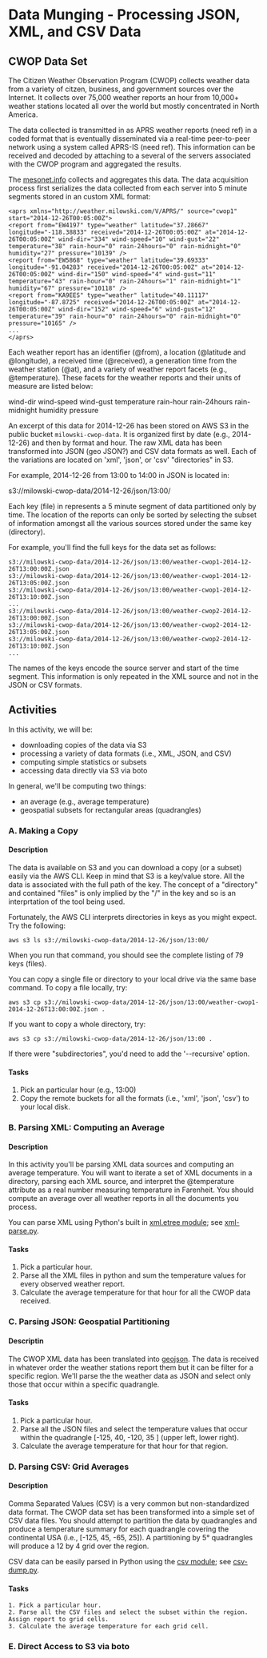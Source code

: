 # Data Munging - Processing JSON, XML, and CSV Data #

## CWOP Data Set ##

The Citizen Weather Observation Program (CWOP) collects weather data from a variety of citzen, business, and government 
sources over the Internet.  It collects over 75,000 weather reports an hour from 10,000+ weather stations located all over
the world but mostly concentrated in North America.

The data collected is transmitted in as APRS weather reports (need ref) in a coded format that is eventually disseminated
via a real-time peer-to-peer network using a system called APRS-IS (need ref).  This information can be received and decoded
by attaching to a several of the servers associated with the CWOP program and aggregated the results.

The [mesonet.info](http://www.mesonet.info) collects and aggregates this data.  The data acquisition process first
serializes the data collected from each server into 5 minute segments stored in an custom XML format:

    <aprs xmlns="http://weather.milowski.com/V/APRS/" source="cwop1" start="2014-12-26T00:05:00Z">
    <report from="EW4197" type="weather" latitude="37.28667" longitude="-118.38833" received="2014-12-26T00:05:00Z" at="2014-12-26T00:05:00Z" wind-dir="334" wind-speed="10" wind-gust="22" temperature="38" rain-hour="0" rain-24hours="0" rain-midnight="0" humidity="27" pressure="10139" />
    <report from="EW5868" type="weather" latitude="39.69333" longitude="-91.04283" received="2014-12-26T00:05:00Z" at="2014-12-26T00:05:00Z" wind-dir="150" wind-speed="4" wind-gust="11" temperature="43" rain-hour="0" rain-24hours="1" rain-midnight="1" humidity="67" pressure="10118" />
    <report from="KA9EES" type="weather" latitude="40.11117" longitude="-87.8725" received="2014-12-26T00:05:00Z" at="2014-12-26T00:05:00Z" wind-dir="152" wind-speed="6" wind-gust="12" temperature="39" rain-hour="0" rain-24hours="0" rain-midnight="0" pressure="10165" />
    ...
    </aprs>
    
Each weather report has an identifier (@from), a location (@latitude and @longitude), a received time (@received), a generation time from the weather station (@at), and a 
variety of weather report facets (e.g., @temperature).  These facets for the weather reports and their units of measure are listed below:

wind-dir
wind-speed
wind-gust
temperature
rain-hour
rain-24hours
rain-midnight
humidity
pressure

An excerpt of this data for 2014-12-26 has been stored on AWS S3 in the public bucket `milowski-cwop-data`.  It is organized first by date (e.g., 2014-12-26) and then by format and hour.  The
raw XML data has been transformed into JSON (geo JSON?) and CSV data formats as well.  Each of the variations are located on 'xml', 'json', or 'csv' "directories" in S3.  

For example, 2014-12-26 from 13:00 to 14:00 in JSON is located in:

   s3://milowski-cwop-data/2014-12-26/json/13:00/

Each key (file) in represents a 5 minute segment of data partitioned only by time.  The location of the reports can only be sorted by selecting the subset of information 
amongst all the various sources stored under the same key (directory).

For example, you'll find the full keys for the data set as follows:

    s3://milowski-cwop-data/2014-12-26/json/13:00/weather-cwop1-2014-12-26T13:00:00Z.json
    s3://milowski-cwop-data/2014-12-26/json/13:00/weather-cwop1-2014-12-26T13:05:00Z.json
    s3://milowski-cwop-data/2014-12-26/json/13:00/weather-cwop1-2014-12-26T13:10:00Z.json
    ...
    s3://milowski-cwop-data/2014-12-26/json/13:00/weather-cwop2-2014-12-26T13:00:00Z.json
    s3://milowski-cwop-data/2014-12-26/json/13:00/weather-cwop2-2014-12-26T13:05:00Z.json
    s3://milowski-cwop-data/2014-12-26/json/13:00/weather-cwop2-2014-12-26T13:10:00Z.json
    ...

The names of the keys encode the source server and start of the time segment.  This information is only repeated in the XML source and not in the JSON or CSV formats.

## Activities ##

In this activity, we will be:

   * downloading copies of the data via S3
   * processing a variety of data formats (i.e., XML, JSON, and CSV)
   * computing simple statistics or subsets
   * accessing data directly via S3 via boto
   
In general, we'll be computing two things:

   * an average (e.g., average temperature)
   * geospatial subsets for rectangular areas (quadrangles)

### A. Making a Copy ###

#### Description ####

The data is available on S3 and you can download a copy (or a subset) easily via the AWS CLI.  Keep in mind that S3 is a key/value store.  All the data is associated with 
the full path of the key.  The concept of a "directory" and contained "files" is only implied by the "/" in the key and so is an interprtation of the tool being used.

Fortunately, the AWS CLI interprets directories in keys as you might expect.  Try the following:

    aws s3 ls s3://milowski-cwop-data/2014-12-26/json/13:00/

When you run that command, you should see the complete listing of 79 keys (files).

You can copy a single file or directory to your local drive via the same base command.  To copy a file locally, try:

    aws s3 cp s3://milowski-cwop-data/2014-12-26/json/13:00/weather-cwop1-2014-12-26T13:00:00Z.json .
    
If you want to copy a whole directory, try:

    aws s3 cp s3://milowski-cwop-data/2014-12-26/json/13:00 .
    
If there were "subdirectories", you'd need to add the '--recursive' option.
    
#### Tasks ####

  1. Pick an particular hour (e.g., 13:00)
  2. Copy the remote buckets for all the formats (i.e., 'xml', 'json', 'csv') to your local disk.
  
  
### B. Parsing XML: Computing an Average ###

#### Description ####

In this activity you'll be parsing XML data sources and computing an average temperature.  You will want to iterate a set of XML documents in a directory, parsing each XML source,
and interpret the @temperature attribute as a real number measuring temperature in Farenheit.  You should compute an average over all weather reports in all the documents you process.

You can parse XML using Python's built in [xml.etree module](https://docs.python.org/2/library/xml.etree.elementtree.html); see [xml-parse.py](xml-parse.py).

#### Tasks ####

   1. Pick a particular hour.
   2. Parse all the XML files in python and sum the temperature values for every observed weather report.
   3. Calculate the average temperature for that hour for all the CWOP data received.

### C. Parsing JSON: Geospatial Partitioning ###

#### Descriptin ####

The CWOP XML data has been translated into [geojson](http://geojson.org).  The data is received in whatever order the weather stations report them but it can be filter for a specific region.
We'll parse the the weather data as JSON and select only those that occur within a specific quadrangle.

#### Tasks ####

   1. Pick a particular hour.
   2. Parse all the JSON files and select the temperature values that occur within the quadrangle [-125, 40, -120, 35 ] (upper left, lower right).
   3. Calculate the average temperature for that hour for that region.

### D. Parsing CSV: Grid Averages ###

#### Description ####

Comma Separated Values (CSV) is a very common but non-standardized data format.  The CWOP data set has been transformed into a simple set of CSV data files.  You should attempt to partition the data 
by quadrangles and produce a temperature summary for each quadrangle covering the continental USA (i.e., [-125, 45, -65, 25]).  A partitioning by 5° quadrangles will produce a 
12 by 4 grid over the region.

CSV data can be easily parsed in Python using the [csv module](https://docs.python.org/2/library/csv.html); see [csv-dump.py](csv-dump.py).

#### Tasks ####

    1. Pick a particular hour.
    2. Parse all the CSV files and select the subset within the region.  Assign report to grid cells.
    3. Calculate the average temperature for each grid cell.
   

### E. Direct Access to S3 via boto ###

  
  
